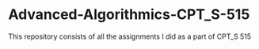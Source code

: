 # Advanced-Algorithmics-CPT_S-515
This repository consists of all the assignments I did as a part of CPT_S 515
